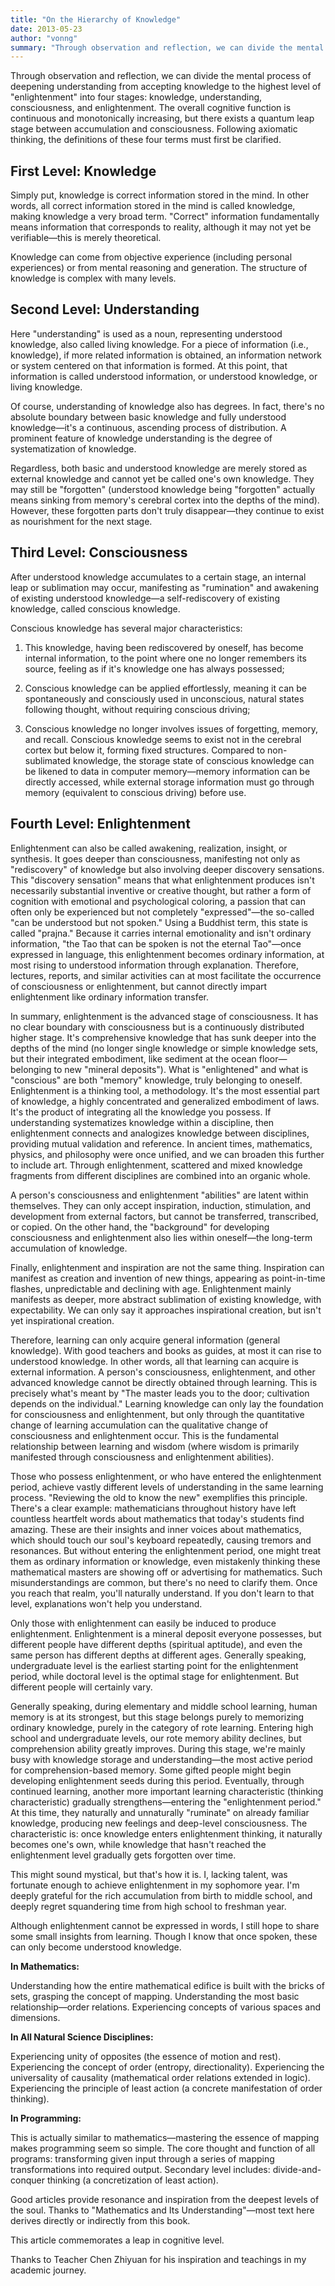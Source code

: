 ```yaml
---
title: "On the Hierarchy of Knowledge"
date: 2013-05-23
author: "vonng"
summary: "Through observation and reflection, we can divide the mental process of deepening understanding from accepting knowledge to the highest level of 'enlightenment' into four stages: knowledge, understanding, consciousness, and enlightenment."
---
```


Through observation and reflection, we can divide the mental process of deepening understanding from accepting knowledge to the highest level of "enlightenment" into four stages: knowledge, understanding, consciousness, and enlightenment. The overall cognitive function is continuous and monotonically increasing, but there exists a quantum leap stage between accumulation and consciousness. Following axiomatic thinking, the definitions of these four terms must first be clarified.

## First Level: Knowledge

Simply put, knowledge is correct information stored in the mind. In other words, all correct information stored in the mind is called knowledge, making knowledge a very broad term. "Correct" information fundamentally means information that corresponds to reality, although it may not yet be verifiable—this is merely theoretical.

Knowledge can come from objective experience (including personal experiences) or from mental reasoning and generation. The structure of knowledge is complex with many levels.

## Second Level: Understanding

Here "understanding" is used as a noun, representing understood knowledge, also called living knowledge. For a piece of information (i.e., knowledge), if more related information is obtained, an information network or system centered on that information is formed. At this point, that information is called understood information, or understood knowledge, or living knowledge.

Of course, understanding of knowledge also has degrees. In fact, there's no absolute boundary between basic knowledge and fully understood knowledge—it's a continuous, ascending process of distribution. A prominent feature of knowledge understanding is the degree of systematization of knowledge.

Regardless, both basic and understood knowledge are merely stored as external knowledge and cannot yet be called one's own knowledge. They may still be "forgotten" (understood knowledge being "forgotten" actually means sinking from memory's cerebral cortex into the depths of the mind). However, these forgotten parts don't truly disappear—they continue to exist as nourishment for the next stage.

## Third Level: Consciousness

After understood knowledge accumulates to a certain stage, an internal leap or sublimation may occur, manifesting as "rumination" and awakening of existing understood knowledge—a self-rediscovery of existing knowledge, called conscious knowledge.

Conscious knowledge has several major characteristics:

1. This knowledge, having been rediscovered by oneself, has become internal information, to the point where one no longer remembers its source, feeling as if it's knowledge one has always possessed;

2. Conscious knowledge can be applied effortlessly, meaning it can be spontaneously and consciously used in unconscious, natural states following thought, without requiring conscious driving;

3. Conscious knowledge no longer involves issues of forgetting, memory, and recall. Conscious knowledge seems to exist not in the cerebral cortex but below it, forming fixed structures. Compared to non-sublimated knowledge, the storage state of conscious knowledge can be likened to data in computer memory—memory information can be directly accessed, while external storage information must go through memory (equivalent to conscious driving) before use.

## Fourth Level: Enlightenment

Enlightenment can also be called awakening, realization, insight, or synthesis. It goes deeper than consciousness, manifesting not only as "rediscovery" of knowledge but also involving deeper discovery sensations. This "discovery sensation" means that what enlightenment produces isn't necessarily substantial inventive or creative thought, but rather a form of cognition with emotional and psychological coloring, a passion that can often only be experienced but not completely "expressed"—the so-called "can be understood but not spoken." Using a Buddhist term, this state is called "prajna." Because it carries internal emotionality and isn't ordinary information, "the Tao that can be spoken is not the eternal Tao"—once expressed in language, this enlightenment becomes ordinary information, at most rising to understood information through explanation. Therefore, lectures, reports, and similar activities can at most facilitate the occurrence of consciousness or enlightenment, but cannot directly impart enlightenment like ordinary information transfer.

In summary, enlightenment is the advanced stage of consciousness. It has no clear boundary with consciousness but is a continuously distributed higher stage. It's comprehensive knowledge that has sunk deeper into the depths of the mind (no longer single knowledge or simple knowledge sets, but their integrated embodiment, like sediment at the ocean floor—belonging to new "mineral deposits"). What is "enlightened" and what is "conscious" are both "memory" knowledge, truly belonging to oneself. Enlightenment is a thinking tool, a methodology. It's the most essential part of knowledge, a highly concentrated and generalized embodiment of laws. It's the product of integrating all the knowledge you possess. If understanding systematizes knowledge within a discipline, then enlightenment connects and analogizes knowledge between disciplines, providing mutual validation and reference. In ancient times, mathematics, physics, and philosophy were once unified, and we can broaden this further to include art. Through enlightenment, scattered and mixed knowledge fragments from different disciplines are combined into an organic whole.

A person's consciousness and enlightenment "abilities" are latent within themselves. They can only accept inspiration, induction, stimulation, and development from external factors, but cannot be transferred, transcribed, or copied. On the other hand, the "background" for developing consciousness and enlightenment also lies within oneself—the long-term accumulation of knowledge.

Finally, enlightenment and inspiration are not the same thing. Inspiration can manifest as creation and invention of new things, appearing as point-in-time flashes, unpredictable and declining with age. Enlightenment mainly manifests as deeper, more abstract sublimation of existing knowledge, with expectability. We can only say it approaches inspirational creation, but isn't yet inspirational creation.

Therefore, learning can only acquire general information (general knowledge). With good teachers and books as guides, at most it can rise to understood knowledge. In other words, all that learning can acquire is external information. A person's consciousness, enlightenment, and other advanced knowledge cannot be directly obtained through learning. This is precisely what's meant by "The master leads you to the door; cultivation depends on the individual." Learning knowledge can only lay the foundation for consciousness and enlightenment, but only through the quantitative change of learning accumulation can the qualitative change of consciousness and enlightenment occur. This is the fundamental relationship between learning and wisdom (where wisdom is primarily manifested through consciousness and enlightenment abilities).

Those who possess enlightenment, or who have entered the enlightenment period, achieve vastly different levels of understanding in the same learning process. "Reviewing the old to know the new" exemplifies this principle. There's a clear example: mathematicians throughout history have left countless heartfelt words about mathematics that today's students find amazing. These are their insights and inner voices about mathematics, which should touch our soul's keyboard repeatedly, causing tremors and resonances. But without entering the enlightenment period, one might treat them as ordinary information or knowledge, even mistakenly thinking these mathematical masters are showing off or advertising for mathematics. Such misunderstandings are common, but there's no need to clarify them. Once you reach that realm, you'll naturally understand. If you don't learn to that level, explanations won't help you understand.

Only those with enlightenment can easily be induced to produce enlightenment. Enlightenment is a mineral deposit everyone possesses, but different people have different depths (spiritual aptitude), and even the same person has different depths at different ages. Generally speaking, undergraduate level is the earliest starting point for the enlightenment period, while doctoral level is the optimal stage for enlightenment. But different people will certainly vary.

Generally speaking, during elementary and middle school learning, human memory is at its strongest, but this stage belongs purely to memorizing ordinary knowledge, purely in the category of rote learning. Entering high school and undergraduate levels, our rote memory ability declines, but comprehension ability greatly improves. During this stage, we're mainly busy with knowledge storage and understanding—the most active period for comprehension-based memory. Some gifted people might begin developing enlightenment seeds during this period. Eventually, through continued learning, another more important learning characteristic (thinking characteristic) gradually strengthens—entering the "enlightenment period." At this time, they naturally and unnaturally "ruminate" on already familiar knowledge, producing new feelings and deep-level consciousness. The characteristic is: once knowledge enters enlightenment thinking, it naturally becomes one's own, while knowledge that hasn't reached the enlightenment level gradually gets forgotten over time.

This might sound mystical, but that's how it is. I, lacking talent, was fortunate enough to achieve enlightenment in my sophomore year. I'm deeply grateful for the rich accumulation from birth to middle school, and deeply regret squandering time from high school to freshman year.

Although enlightenment cannot be expressed in words, I still hope to share some small insights from learning. Though I know that once spoken, these can only become understood knowledge.

**In Mathematics:**

Understanding how the entire mathematical edifice is built with the bricks of sets, grasping the concept of mapping. Understanding the most basic relationship—order relations. Experiencing concepts of various spaces and dimensions.

**In All Natural Science Disciplines:**

Experiencing unity of opposites (the essence of motion and rest). Experiencing the concept of order (entropy, directionality). Experiencing the universality of causality (mathematical order relations extended in logic). Experiencing the principle of least action (a concrete manifestation of order thinking).

**In Programming:**

This is actually similar to mathematics—mastering the essence of mapping makes programming seem so simple. The core thought and function of all programs: transforming given input through a series of mapping transformations into required output. Secondary level includes: divide-and-conquer thinking (a concretization of least action).

Good articles provide resonance and inspiration from the deepest levels of the soul. Thanks to "Mathematics and Its Understanding"—most text here derives directly or indirectly from this book.

This article commemorates a leap in cognitive level.

Thanks to Teacher Chen Zhiyuan for his inspiration and teachings in my academic journey.